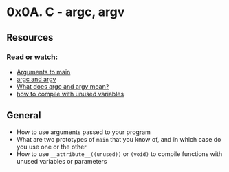 # 0x0A. C - argc, argv
## Resources
### Read or watch:
* [Arguments to main](https://publications.gbdirect.co.uk//c_book/chapter10/arguments_to_main.html)
* [argc and argv](http://www.crasseux.com/books/ctutorial/argc-and-argv.html)
* [What does argc and argv mean?](https://m.youtube.com/watch?v=aP1ijjeZc24)
* [how to compile with unused variables](https://www.google.com/webhp?q=unused+variable+C/)
## General
* How to use arguments passed to your program
* What are two prototypes of `main` that you know of, and in which case do you use one or the other
* How to use `__attribute__((unused))` or `(void)` to compile functions with unused variables or parameters
